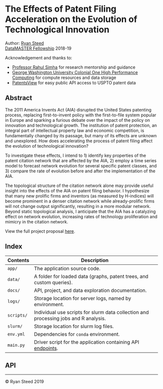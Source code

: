 # The Effects of Patent Filing Acceleration on the Evolution of Technological Innovation

Author: [Ryan Steed](https://rbsteed.com)  
[DataMASTER Fellowship](https://math.columbian.gwu.edu/data-master) 2018-19  

Acknowledgement and thanks to:
- [Professor Rahul Simha](https://www.seas.gwu.edu/rahul-simha) for research mentorship and guidance
- [George Washington University Colonial One High Performance Computing](https://colonialone.gwu.edu/) for compute resources and data storage
- [PatentsView](http://www.patentsview.org) for easy public API access to USPTO patent data

## Abstract
The 2011 America Invents Act (AIA) disrupted the United States patenting process, replacing first-to-invent policy with the first-to-file system popular in Europe and sparking a furious debate over the impact of the policy on innovation and technological growth. The institution of patent protection, an integral part of intellectual property law and economic competition, is fundamentally changed by its passage, but many of its effects are unknown and unexplored. How does accelerating the process of patent filing affect the evolution of technological innovation?

To investigate these effects, I intend to 1) identify key properties of the patent citation network that are affected by the AIA, 2) employ a time series model to forecast network evolution for several specific patent classes, and 3) compare the rate of evolution before and after the implementation of the AIA.

The topological structure of the citation network alone may provide useful insight into the effects of the AIA on patent filing behavior. I hypothesize that many new prolific firms and inventors (as measured by H-indices) will become prominent in a denser citation network while already-prolific firms will not change output significantly, resulting in a more modular network. Beyond static topological analysis, I anticipate that the AIA has a catalyzing effect on network evolution, increasing rates of technology proliferation and mimicry in the citation network.

View the full project proposal [here](docs/RyanSteed_ProjectProposal.pdf).

## Index
|Contents | Description |
 --- | --- 
`app/` | The application source code.
`data/` | A folder for loaded data (graphs, patent trees, and custom queries).
`docs/` | API, project, and data exploration documentation.
`logs/` | Storage location for server logs, named by environment.
`scripts/` | Individual use scripts for slurm data collection and processing jobs and R analysis.
`slurm/` | Storage location for slurm log files.
`env.yml` | Dependencies for `conda` environment.
`main.py` | Driver script for the application containing API [endpoints](#api).

## API


---
© Ryan Steed 2019


